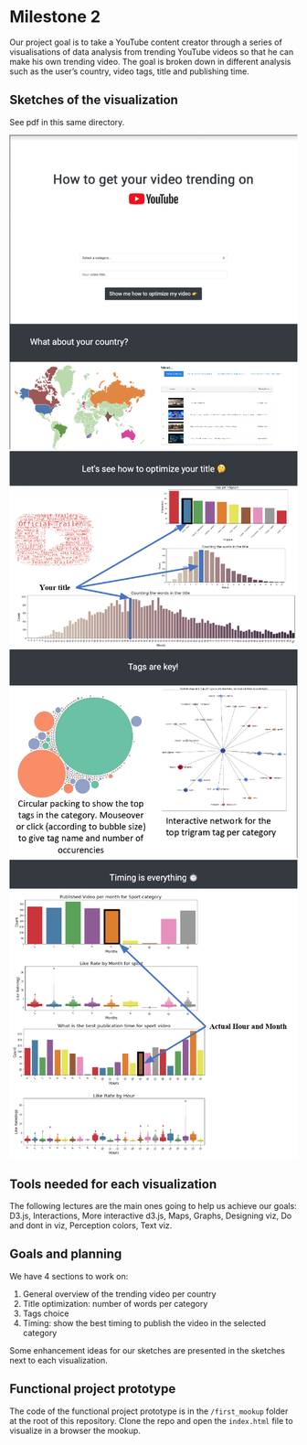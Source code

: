 # Milestone 2

Our project goal is to take a YouTube content creator through a series of visualisations of data analysis from trending YouTube videos so that he can make his own trending video. The goal is broken down in different analysis such as the user’s country, video tags, title and publishing time.

## Sketches of the visualization

See pdf in this same directory.

![Sketch 1](imgs/milestone2/sketch1.png)
![Sketch 2](imgs/milestone2/sketch2.png)
![Sketch 3](imgs/milestone2/sketch3.png)
![Sketch 4](imgs/milestone2/sketch4.png)


## Tools needed for each visualization

The following lectures are the main ones going to help us achieve our goals: D3.js, Interactions, More interactive d3.js, Maps, Graphs, Designing viz, Do and dont in viz, Perception colors, Text viz.


## Goals and planning

We have 4 sections to work on:
1. General overview of the trending video per country
2. Title optimization: number of words per category
3. Tags choice
4. Timing: show the best timing to publish the video in the selected category

Some enhancement ideas for our sketches are presented in the sketches next to each visualization.


## Functional project prototype

The code of the functional project prototype is in the `/first_mookup` folder at the root of this repository. Clone the repo and open the `index.html` file to visualize in a browser the mookup.

